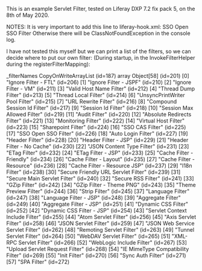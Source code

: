 
This is an example Servlet Filter, tested on Liferay DXP 7.2 fix pack 5,  on the 8th of May 2020.

NOTES:
It is very important to add this line to liferay-hook.xml:
    <before-filter>SSO Open SSO Filter</before-filter>
Otherwise there will be ClassNotFoundException in the console log.


I have not tested this myself but we can print a list of the filters, so we can decide where to put our own filter:
(During startup, in the InvokeFilterHelper during the registerFilterMapping):

_filterNames CopyOnWriteArrayList<E> (id=187)
    array Object[58] (id=201)
    [0] "Ignore Filter - FTL" (id=206)
    [1] "Ignore Filter - JSPF" (id=210)
    [2] "Ignore Filter - VM" (id=211)
    [3] "Valid Host Name Filter" (id=212)
    [4] "Thread Dump Filter" (id=213)
    [5] "Thread Local Filter" (id=214)
    [6] "UnsyncPrintWriter Pool Filter" (id=215)
    [7] "URL Rewrite Filter" (id=216)
    [8] "Compound Session Id Filter" (id=217)
    [9] "Session Id Filter" (id=218)
    [10] "Session Max Allowed Filter" (id=219)
[11] "Audit Filter" (id=220)
[12] "Absolute Redirects Filter" (id=221)
[13] "Monitoring Filter" (id=222)
[14] "Virtual Host Filter" (id=223)
[15] "Sharepoint Filter" (id=224)
[16] "SSO CAS Filter" (id=225)
[17] "SSO Open SSO Filter" (id=226)
[18] "Auto Login Filter" (id=227)
[19] "Header Filter" (id=228)
[20] "Header Filter - JSP" (id=229)
[21] "Header Filter - No Cache" (id=230)
[22] "JSON Content Type Filter" (id=231)
[23] "ETag Filter" (id=232)
[24] "ETag Filter - JSP" (id=233)
[25] "Cache Filter - Friendly" (id=234)
[26] "Cache Filter - Layout" (id=235)
[27] "Cache Filter - Resource" (id=236)
[28] "Cache Filter - Resource JSP" (id=237)
[29] "I18n Filter" (id=238)
[30] "Secure Friendly URL Servlet Filter" (id=239)
[31] "Secure Main Servlet Filter" (id=240)
[32] "Secure RSS Filter" (id=241)
[33] "GZip Filter" (id=242)
[34] "GZip Filter - Theme PNG" (id=243)
[35] "Theme Preview Filter" (id=244)
[36] "Strip Filter" (id=245)
[37] "Language Filter" (id=247)
[38] "Language Filter - JSP" (id=248)
[39] "Aggregate Filter" (id=249)
[40] "Aggregate Filter - JSP" (id=251)
[41] "Dynamic CSS Filter" (id=252)
[42] "Dynamic CSS Filter - JSP" (id=254)
[43] "Servlet Context Include Filter" (id=255)
[44] "Atom Servlet Filter" (id=256)
[45] "Axis Servlet Filter" (id=258)
[46] "JSON Servlet Filter" (id=259)
[47] "JSON Web Service Servlet Filter" (id=262)
[48] "Remoting Servlet Filter" (id=263)
[49] "Tunnel Servlet Filter" (id=264)
[50] "WebDAV Servlet Filter" (id=265)
[51] "XML-RPC Servlet Filter" (id=266)
[52] "WebLogic Include Filter" (id=267)
[53] "Upload Servlet Request Filter" (id=268)
[54] "IE MimeType Compatibility Filter" (id=269)
[55] "Init Filter" (id=270)
[56] "Sync Auth Filter" (id=271)
[57] "SPA Filter" (id=272)
